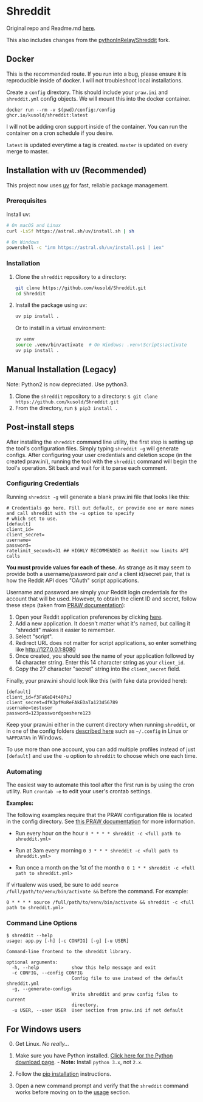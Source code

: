 # Shreddit

Original repo and Readme.md [here](https://github.com/x89/Shreddit).

This also includes changes from the [pythonInRelay/Shreddit](https://github.com/pythonInRelay/Shreddit) fork.

## Docker
This is the recommended route. If you run into a bug, please ensure it is reproducible inside of docker. I will not troubleshoot local installations.

Create a `config` dirextory. This should include your `praw.ini` and `shreddit.yml` config objects. We will mount this into the docker container.

```
docker run --rm -v $(pwd)/config:/config ghcr.io/kusold/shreddit:latest
```

I will not be adding cron support inside of the container. You can run the container on a cron schedule if you desire.

`latest` is updated everytime a tag is created. `master` is updated on every merge to master.

## Installation with uv (Recommended)

This project now uses [uv](https://github.com/astral-sh/uv) for fast, reliable package management.

### Prerequisites

Install uv:
```bash
# On macOS and Linux
curl -LsSf https://astral.sh/uv/install.sh | sh

# On Windows
powershell -c "irm https://astral.sh/uv/install.ps1 | iex"
```

### Installation

1. Clone the `shreddit` repository to a directory:
   ```bash
   git clone https://github.com/kusold/Shreddit.git
   cd Shreddit
   ```

2. Install the package using uv:
   ```bash
   uv pip install .
   ```

   Or to install in a virtual environment:
   ```bash
   uv venv
   source .venv/bin/activate  # On Windows: .venv\Scripts\activate
   uv pip install .
   ```

## Manual Installation (Legacy)

Note: Python2 is now depreciated. Use python3.

1. Clone the `shreddit` repository to a directory: `$ git clone https://github.com/kusold/Shreddit.git`
2. From the directory, run `$ pip3 install .`

## Post-install steps

After installing the `shreddit` command line utility, the first step is setting up the tool's configuration files.
Simply typing `shreddit -g` will generate configs. After configuring your user credentials and deletion scope (in the created praw.ini), running the tool with the `shreddit`
command will begin the tool's operation. Sit back and wait for it to parse each comment.

### Configuring Credentials

Running `shreddit -g` will generate a blank praw.ini file that looks like this:

```
# Credentials go here. Fill out default, or provide one or more names and call shreddit with the -u option to specify
# which set to use.
[default]
client_id=
client_secret=
username=
password=
ratelimit_seconds=31 ## HIGHLY RECOMMENDED as Reddit now limits API calls
```

**You must provide values for each of these.** As strange as it may seem to provide both a username/password pair *and*
a client id/secret pair, that is how the Reddit API does "OAuth" script applications.

Username and password are simply your Reddit login credentials for the account that will be used. However, to obtain the
client ID and secret, follow these steps (taken from 
[PRAW documentation](http://praw.readthedocs.io/en/latest/getting_started/authentication.html#script-application)):

1. Open your Reddit application preferences by clicking [here](https://www.reddit.com/prefs/apps/).
2. Add a new application. It doesn't matter what it's named, but calling it "shreddit" makes it easier to remember.
3. Select "script".
4. Redirect URL does not matter for script applications, so enter something like http://127.0.0.1:8080
5. Once created, you should see the name of your application followed by 14 character string. Enter this 14 character
   string as your `client_id`.
6. Copy the 27 character "secret" string into the `client_secret` field.

Finally, your praw.ini should look like this (with fake data provided here):

```
[default]
client_id=f3FaKeD4t40PsJ
client_secret=dfK3pfMoReFAkEDaTa123456789
username=testuser
password=123passwordgoeshere123
```

Keep your praw.ini either in the current directory when running `shreddit`, or in one of the config folders
[described here](http://praw.readthedocs.io/en/latest/getting_started/configuration/prawini.html) such as
`~/.config` in Linux or `%APPDATA%` in Windows.

To use more than one account, you can add multiple profiles instead of just `[default]` and use the `-u` option to 
`shreddit` to choose which one each time.

### Automating

The easiest way to automate this tool after the first run is by using the cron utility. Run `crontab -e` to edit your
user's crontab settings.

**Examples:**

The following examples require that the PRAW configuration file is located in the config directory. See [this PRAW
documentation](http://praw.readthedocs.io/en/latest/getting_started/configuration/prawini.html) for more information.

- Run every hour on the hour
        `0 * * * * shreddit -c <full path to shreddit.yml>`

- Run at 3am every morning
        `0 3 * * * shreddit -c <full path to shreddit.yml>`

- Run once a month on the 1st of the month
        `0 0 1 * * shreddit -c <full path to shreddit.yml>`

If virtualenv was used, be sure to add `source /full/path/to/venv/bin/activate &&` before the command. For example:

`0 * * * * source /full/path/to/venv/bin/activate && shreddit -c <full path to shreddit.yml>`

### Command Line Options

```
$ shreddit --help
usage: app.py [-h] [-c CONFIG] [-g] [-u USER]

Command-line frontend to the shreddit library.

optional arguments:
  -h, --help            show this help message and exit
  -c CONFIG, --config CONFIG
                        Config file to use instead of the default shreddit.yml
  -g, --generate-configs
                        Write shreddit and praw config files to current
                        directory.
  -u USER, --user USER  User section from praw.ini if not default
```

## For Windows users

0. Get Linux. *No really...*

1. Make sure you have Python installed.
   [Click here for the Python download page](https://www.python.org/downloads/).
        - **Note:** Install `python 3.x`, not `2.x`.
2. Follow the [pip installation](#pip-installation) instructions.
3. Open a new command prompt and verify that the `shreddit` command works before moving on to the [usage](#usage)
   section.
